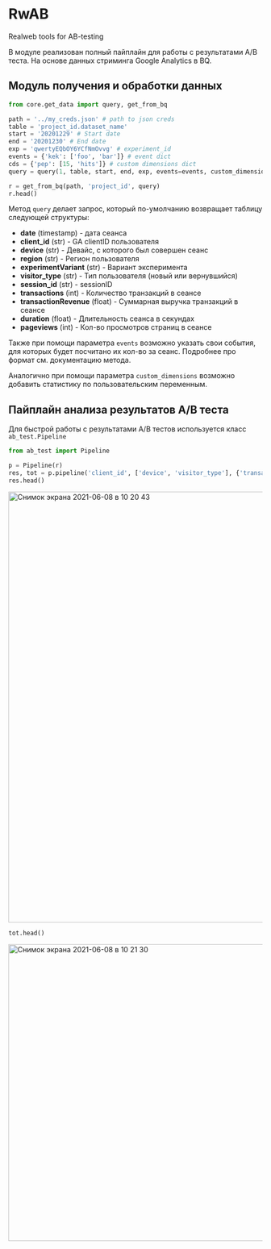 # RwAB
Realweb tools for AB-testing

В модуле реализован полный пайплайн для работы с результатами A/B теста. На 
основе данных стриминга Google Analytics в BQ.

## Модуль получения и обработки данных
```python
from core.get_data import query, get_from_bq

path = '../my_creds.json' # path to json creds 
table = 'project_id.dataset_name'
start = '20201229' # Start date
end = '20201230' # End date
exp = 'qwertyEQbOY6YCfNmOvvg' # experiment_id
events = {'kek': ['foo', 'bar']} # event dict
cds = {'pep': [15, 'hits']} # custom dimensions dict
query = query(1, table, start, end, exp, events=events, custom_dimensions=cds)

r = get_from_bq(path, 'project_id', query)
r.head()
```
Метод `query` делает запрос, который по-умолчанию возвращает таблицу следующей 
структуры:
- **date** (timestamp) - дата сеанса
- **client_id** (str) - GA clientID пользователя
- **device** (str) - Девайс, с которого был совершен сеанс
- **region** (str) - Регион пользователя
- **experimentVariant** (str) - Вариант эксперимента
- **visitor_type** (str) - Тип пользователя (новый или вернувшийся)
- **session_id** (str) - sessionID
- **transactions** (int) - Количество транзакций в сеансе
- **transactionRevenue** (float) - Суммарная выручка транзакций в сеансе
- **duration** (float) - Длительность сеанса в секундах
- **pageviews** (int) - Кол-во просмотров страниц в сеансе

Также при помощи параметра `events` возможно указать свои события,
для которых будет посчитано их кол-во за сеанс. Подробнее про формат см. 
документацию метода.

Аналогично при помощи параметра `custom_dimensions` возможно добавить статистику
по пользовательским переменным.

## Пайплайн анализа результатов A/B теста
Для быстрой работы с результатами A/B тестов используется класс 
`ab_test.Pipeline`

```python
from ab_test import Pipeline

p = Pipeline(r)
res, tot = p.pipeline('client_id', ['device', 'visitor_type'], {'transactionRevenue': 'sum'}, 'experimentVariant')
res.head()
```
<img width="855" alt="Снимок экрана 2021-06-08 в 10 20 43" src="https://user-images.githubusercontent.com/60659176/121141022-30ade980-c843-11eb-9500-97df7ee921cd.png">

```python
tot.head()
```
<img width="589" alt="Снимок экрана 2021-06-08 в 10 21 30" src="https://user-images.githubusercontent.com/60659176/121141124-4c18f480-c843-11eb-8bb0-25e53cdaed9e.png">